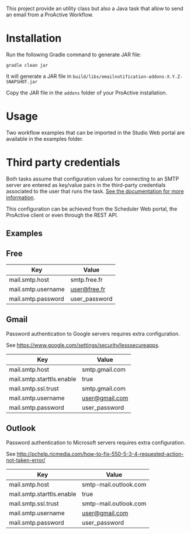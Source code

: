 This project provide an utility class but also a Java task that allow to send
an email from a ProActive Workflow.

# Installation

Run the following Gradle command to generate JAR file:

```
gradle clean jar
```

It will generate a JAR file in `build/libs/emailnotification-addons-X.Y.Z-SNAPSHOT.jar`

Copy the JAR file in the `addons` folder of your ProActive installation.

# Usage

Two workflow examples that can be imported in the Studio Web portal are
available in the examples folder.

# Third party credentials

Both tasks assume that configuration values for connecting to an SMTP server
are entered as key/value pairs in the third-party credentials associated to
the user that runs the task.
[See the documentation for more information](http://doc.activeeon.com/latest/user/ProActiveUserGuide.html#_third_party_credentials).

This configuration can be achieved from the Scheduler Web portal, the 
ProActive client or even through the REST API.

## Examples

## Free

| Key  | Value |
| ------------------- | ------------- |
| mail.smtp.host      | smtp.free.fr  |
| mail.smtp.username  | user@free.fr  |
| mail.smtp.password  | user_password |

## Gmail

Password authentication to Google servers requires extra configuration. 

See https://www.google.com/settings/security/lesssecureapps.

| Key  | Value |
| ------------------------- | --------------- |
| mail.smtp.host            | smtp.gmail.com  |
| mail.smtp.starttls.enable | true            |
| mail.smtp.ssl.trust       | smtp.gmail.com  |
| mail.smtp.username        | user@gmail.com  |
| mail.smtp.password        | user_password   |

## Outlook

Password authentication to Microsoft servers requires extra configuration. 

See http://pchelp.ricmedia.com/how-to-fix-550-5-3-4-requested-action-not-taken-error/

| Key  | Value |
| ------------------------- | ---------------------- |
| mail.smtp.host            | smtp-mail.outlook.com  |
| mail.smtp.starttls.enable | true                   |
| mail.smtp.ssl.trust       | smtp-mail.outlook.com  |
| mail.smtp.username        | user@gmail.com         |
| mail.smtp.password        | user_password          |


